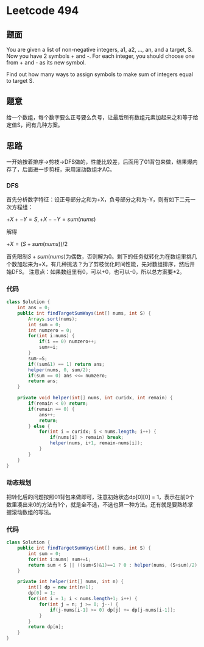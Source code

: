 # Leetcode 494
## 题面
You are given a list of non-negative integers, a1, a2, ..., an, and a target, S. Now you have 2 symbols + and -. For each integer, you should choose one from + and - as its new symbol.

Find out how many ways to assign symbols to make sum of integers equal to target S.
## 题意
给一个数组，每个数字要么正号要么负号，让最后所有数组元素加起来之和等于给定值S，问有几种方案。
## 思路
一开始按着排序->剪枝->DFS做的，性能比较差，后面用了01背包来做，结果爆内存了，后面进一步剪枝，采用滚动数组才AC。
### DFS
首先分析数字特征：设正号部分之和为+X，负号部分之和为-Y，则有如下二元一次方程组：

$+X + -Y = S, +X - -Y = sum(nums)$

解得

$+X = (S+sum(nums))/2$

首先限制$S+sum(nums)$为偶数，否则解为0。剩下的任务就转化为在数组里挑几个数加起来为+X，有几种挑法？为了剪枝优化时间性能，先对数组排序，然后开始DFS。
注意点：如果数组里有0，可以+0，也可以-0，所以总方案要*2。
### 代码
```java
class Solution {
    int ans = 0;
    public int findTargetSumWays(int[] nums, int S) {
        Arrays.sort(nums);
        int sum = 0;
        int numzero = 0;
        for(int i:nums) {
            if(i == 0) numzero++;
            sum+=i;
        }
        sum-=S;
        if((sum&1) == 1) return ans;
        helper(nums, 0, sum/2);
        if(sum == 0) ans <<= numzero;
        return ans;
    }

    private void helper(int[] nums, int curidx, int remain) {
        if(remain < 0) return;
        if(remain == 0) {
            ans++;
            return;
        } else {
            for(int i = curidx; i < nums.length; i++) {
                if(nums[i] > remain) break;
                helper(nums, i+1, remain-nums[i]);
            }
        }
    }
}
```
### 动态规划
把转化后的问题按照01背包来做即可，注意初始状态dp[0][0] = 1，表示在前0个数里凑出来0的方法有1个，就是全不选，不选也算一种方法。还有就是要熟练掌握滚动数组的写法。
### 代码
```java
class Solution {
    public int findTargetSumWays(int[] nums, int S) {
        int sum = 0;
        for(int i:nums) sum+=i;
        return sum < S || ((sum+S)&1)==1 ? 0 : helper(nums, (S+sum)/2);
    }

    private int helper(int[] nums, int n) {
        int[] dp = new int[n+1];
        dp[0] = 1;
        for(int i = 1; i < nums.length+1; i++) {
            for(int j = n; j >= 0; j--) {
                if(j-nums[i-1] >= 0) dp[j] += dp[j-nums[i-1]];
            }
        }
        return dp[n];
    }
}
```